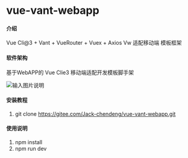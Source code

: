 # vue-vant-webapp

#### 介绍
Vue Cli@3 + Vant + VueRouter + Vuex + Axios
Vw 适配移动端 模板框架

#### 软件架构
基于WebAPP的 Vue Clie3 移动端适配开发模板脚手架

![输入图片说明](https://images.gitee.com/uploads/images/2020/0331/181926_925caf11_1635778.png "WX20200331-181847@2x.png")

#### 安装教程

1.  git clone https://gitee.com/Jack-chendeng/vue-vant-webapp.git


#### 使用说明

1.  npm install
2.  npm run dev